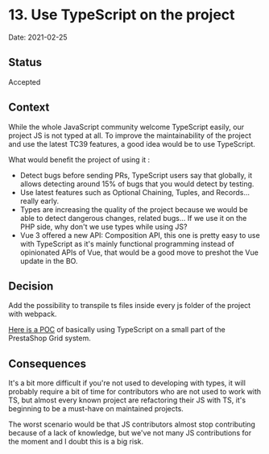 # 13. Use TypeScript on the project

Date: 2021-02-25

## Status

Accepted

## Context

While the whole JavaScript community welcome TypeScript easily, our project JS is not typed at all. To improve the maintainability of the project and use the latest TC39 features, a good idea would be to use TypeScript.

What would benefit the project of using it :
- Detect bugs before sending PRs, TypeScript users say that globally, it allows detecting around 15% of bugs that you would detect by testing.
- Use latest features such as Optional Chaining, Tuples, and Records... really early.
- Types are increasing the quality of the project because we would be able to detect dangerous changes, related bugs... If we use it on the PHP side, why don't we use types while using JS?
- Vue 3 offered a new API: Composition API, this one is pretty easy to use with TypeScript as it's mainly functional programming instead of opinionated APIs of Vue, that would be a good move to preshot the Vue update in the BO.

## Decision

Add the possibility to transpile ts files inside every js folder of the project with webpack.

[Here is a POC](https://github.com/PrestaShop/PrestaShop/pull/23221) of basically using TypeScript on a small part of the PrestaShop Grid system.

## Consequences

It's a bit more difficult if you're not used to developing with types, it will probably require a bit of time for contributors who are not used to work with TS, but almost every known project are refactoring their JS with TS, it's beginning to be a must-have on maintained projects. 

The worst scenario would be that JS contributors almost stop contributing because of a lack of knowledge, but we've not many JS contributions for the moment and I doubt this is a big risk.
